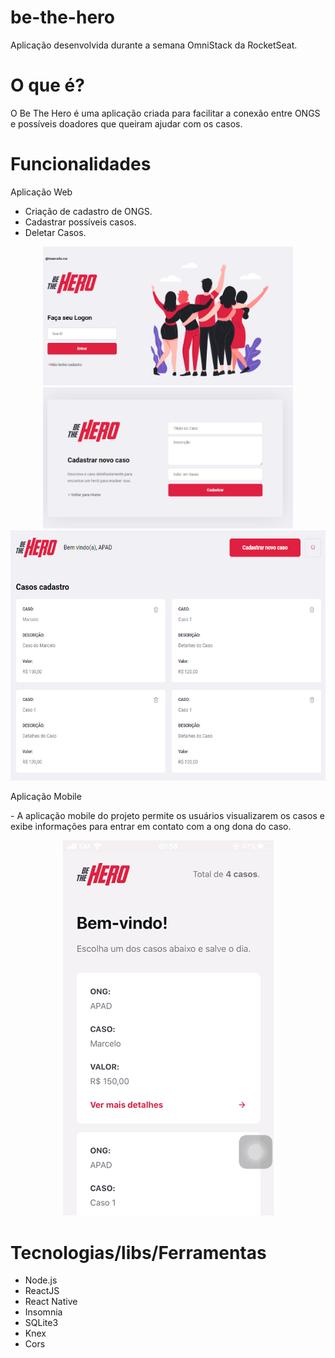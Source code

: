 # be-the-hero
Aplicação desenvolvida durante a semana OmniStack da RocketSeat.

# O que é?
O Be The Hero é uma aplicação criada para facilitar a conexão entre ONGS e
possíveis doadores que queiram ajudar com os casos.

# Funcionalidades
<p>Aplicação Web</p>

- Criação de cadastro de ONGS.
- Cadastrar possíveis casos.
- Deletar Casos.

<p align="center">
    <img width="400"  src="https://raw.githubusercontent.com/marcelobrk/seja-o-heroi/master/Images/web-login-page.png">
    <img width="400"  src="https://raw.githubusercontent.com/marcelobrk/seja-o-heroi/master/Images/web-create-casos.png">
    <img height="400"  src="https://raw.githubusercontent.com/marcelobrk/seja-o-heroi/master/Images/web-login-casos.png">
</p>

<p>Aplicação Mobile</p>
- A aplicação mobile do projeto permite os usuários visualizarem os casos e exibe
informações para entrar em contato com a ong dona do caso.

<p align="center">
    <img src="https://raw.githubusercontent.com/marcelobrk/seja-o-heroi/master/Images/be-the-hero.GIF"></img>
</p>


# Tecnologias/libs/Ferramentas
- Node.js
- ReactJS
- React Native
- Insomnia
- SQLite3
- Knex
- Cors
